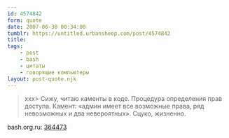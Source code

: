 ```yaml
---
id: 4574842
form: quote
date: 2007-06-30 00:34:00
tumblr: https://untitled.urbansheep.com/post/4574842
title: 
tags:
    - post
    - bash
    - цитаты
    - говорящие компьютеры
layout: post-quote.njk
---
```


<blockquote>
xxx&gt; Сижу, читаю каменты в коде. Процедура определения прав доступа. Камент: «админ имеет все возможные права, ряд невозможных и два невероятных». Сцуко, жизненно.
</blockquote>

bash.org.ru: <a href="http://bash.org.ru/quote/364473">364473</a>
